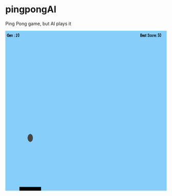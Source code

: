 # pingpongAI
Ping Pong game, but AI plays it

<img src = "./genetic gifs/gen20.gif" height=500 width=600>
